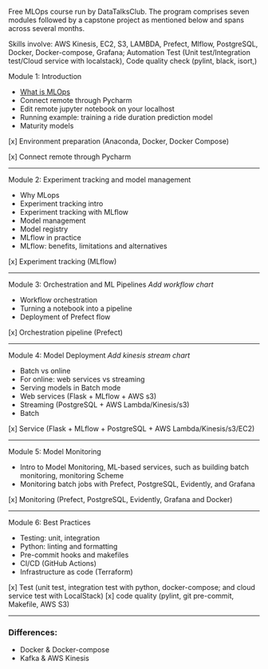 Free MLOps course run by DataTalksClub. The program comprises seven modules followed by a capstone project as mentioned below and spans across several months.

Skills involve: AWS Kinesis, EC2, S3, LAMBDA, Prefect, Mlflow, PostgreSQL, Docker, Docker-compose, Grafana; Automation Test (Unit test/Integration test/Cloud service with localstack), Code quality check (pylint, black, isort,) 

Module 1: Introduction
* [What is MLOps](https://www.youtube.com/watch?v=s0uaFZSzwfI&list=PL3MmuxUbc_hIUISrluw_A7wDSmfOhErJK)
* Connect remote through Pycharm
* Edit remote jupyter notebook on your localhost
* Running example: training a ride duration prediction model
* Maturity models


[x] Environment preparation (Anaconda, Docker, Docker Compose)

[x] Connect remote through Pycharm

----------

Module 2: Experiment tracking and model management
* Why MLops
* Experiment tracking intro
* Experiment tracking with MLflow
* Model management
* Model registry
* MLflow in practice
* MLflow: benefits, limitations and alternatives

[x] Experiment tracking (MLflow)

----------

Module 3: Orchestration and ML Pipelines
*Add workflow chart*
* Workflow orchestration
* Turning a notebook into a pipeline
* Deployment of Prefect flow


[x] Orchestration pipeline (Prefect)

----------

Module 4: Model Deployment
*Add kinesis stream chart*
* Batch vs online
* For online: web services vs streaming
* Serving models in Batch mode
* Web services (Flask + MLflow + AWS s3)
* Streaming (PostgreSQL + AWS Lambda/Kinesis/s3)
* Batch


[x] Service (Flask + MLflow + PostgreSQL + AWS Lambda/Kinesis/s3/EC2)

----------
Module 5: Model Monitoring

* Intro to Model Monitoring, ML-based services, such as building batch monitoring, monitoring Scheme
* Monitoring batch jobs with Prefect, PostgreSQL, Evidently, and Grafana

<!--* Monitoring web services with Prometheus, Evidently, and Grafana-->

[x] Monitoring (Prefect, PostgreSQL, Evidently, Grafana and Docker)

----------

Module 6: Best Practices
* Testing: unit, integration
* Python: linting and formatting
* Pre-commit hooks and makefiles
* CI/CD (GitHub Actions)
* Infrastructure as code (Terraform)

[x] Test (unit test, integration test with python, docker-compose; and cloud service test with LocalStack)
[x] code quality (pylint, git pre-commit, Makefile, AWS S3)

----------

### Differences:
- Docker & Docker-compose
- Kafka & AWS Kinesis

